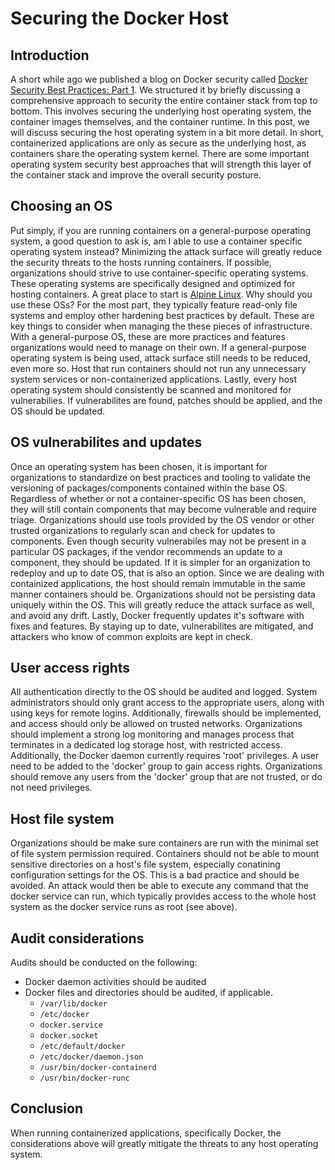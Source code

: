 # Securing the Docker Host

## Introduction

A short while ago we published a blog on Docker security called [Docker Security Best Practices: Part 1](https://anchore.com/blog/docker-security-best-practices-part-1/). We structured it by briefly discussing a comprehensive approach to security the entire container stack from top to bottom. This involves securing the underlying host operating system, the container images themselves, and the container runtime. In this post, we will discuss securing the host operating system in a bit more detail. In short, containerized applications are only as secure as the underlying host, as containers share the operating system kernel. There are some important operating system security best approaches that will strength this layer of the container stack and improve the overall security posture.

## Choosing an OS

Put simply, if you are running containers on a general-purpose operating system, a good question to ask is, am I able to use a container specific operating system instead? Minimizing the attack surface will greatly reduce the security threats to the hosts running containers. If possible, organizations should strive to use container-specific operating systems. These operating systems are specifically designed and optimized for hosting containers. A great place to start is [Alpine Linux](https://alpinelinux.org/). Why should you use these OSs? For the most part, they typically feature read-only file systems and employ other hardening best practices by default. These are key things to consider when managing the these pieces of infrastructure. With a general-purpose OS, these are more practices and features organizations would need to manage on their own. If a general-purpose operating system is being used, attack surface still needs to be reduced, even more so. Host that run containers should not run any unnecessary system services or non-containerized applications. Lastly, every host operating system should consistently be scanned and monitored for vulnerabilies. If vulnerabilites are found, patches should be applied, and the OS should be updated. 

## OS vulnerabilites and updates

Once an operating system has been chosen, it is important for organizations to standardize on best practices and tooling to validate the versioning of packages/components contained within the base OS. Regardless of whether or not a container-specific OS has been chosen, they will still contain components that may become vulnerable and require triage. Organizations should use tools provided by the OS vendor or other trusted organizations to regularly scan and check for updates to components. Even though security vulnerabiles may not be present in a particular OS packages, if the vendor recommends an update to a component, they should be updated. If it is simpler for an organization to redeploy and up to date OS, that is also an option. Since we are dealing with containized applications, the host should remain immutable in the same manner containers should be. Organizations should not be persisting data uniquely within the OS. This will greatly reduce the attack surface as well, and avoid any drift. Lastly, Docker frequently updates it's software with fixes and features. By staying up to date, vulnerabilites are mitigated, and attackers who know of common exploits are kept in check.  

## User access rights

All authentication directly to the OS should be audited and logged. System administrators should only grant access to the appropriate users, along with using keys for remote logins. Additionally, firewalls should be implemented, and access should only be allowed on trusted networks. Organizations should implement a strong log monitoring and manages process that terminates in a dedicated log storage host, with restricted access. Additionally, the Docker daemon currently requires 'root' privileges. A user need to be added to the 'docker' group to gain access rights. Organizations should remove any users from the 'docker' group that are not trusted, or do not need privileges. 

## Host file system

Organizations should be make sure containers are run with the minimal set of file system permission required. Containers should not be able to mount sensitive directories on a host's file system, especially conatining configuration settings for the OS. This is a bad practice and should be avoided. An attack would then be able to execute any command that the docker service can run, which typically provides access to the whole host system as the docker service runs as root (see above).

## Audit considerations

Audits should be conducted on the following: 

- Docker daemon activities should be audited
- Docker files and directories should be audited, if applicable.
    - `/var/lib/docker`
    - `/etc/docker`
    - `docker.service`
    - `docker.socket`
    - `/etc/default/docker`
    - `/etc/docker/daemon.json`
    - `/usr/bin/docker-containerd`
    - `/usr/bin/docker-runc`

## Conclusion

When running containerized applications, specifically Docker, the considerations above will greatly mitigate the threats to any host operating system. 

